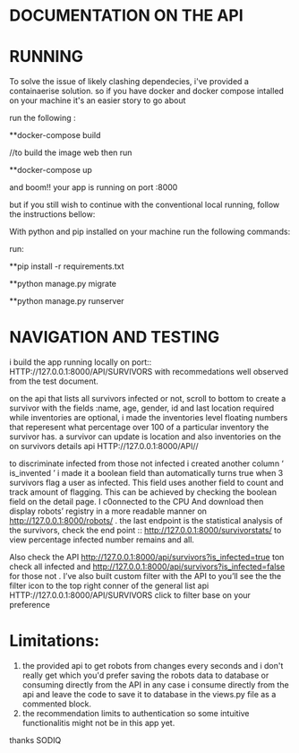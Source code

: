# DOCUMENTATION ON THE API

# RUNNING

To solve the issue of likely clashing dependecies, i've provided a containaerise solution. so if you have docker and docker compose intalled on your machine it's an easier story to go about


run the following :


**docker-compose build 

//to build the image web then run


**docker-compose up 


and boom!! your app is running on port :8000 

but if you still wish to continue with the conventional local running, follow the instructions bellow:




With python and pip installed on your machine run the following commands:


run:

**pip install -r requirements.txt

**python manage.py migrate

**python manage.py runserver

# NAVIGATION AND TESTING

i build the app running locally on port:: HTTP://127.0.0.1:8000/API/SURVIVORS   with recommedations well observed  from the test document.

on the api that lists all survivors infected or not, scroll to bottom to create a survivor with the fields :name, age, gender, id and last location required while inventories are optional, i made the inventories level floating numbers that reperesent what percentage over 100 of a particular inventory the survivor has. a survivor can update is location and also inventories on the on survivors details api  HTTP://127.0.0.1:8000/API/<USERNAME>/ 

to discriminate infected from those not infected i created another column ‘ is_invented ’ i made it a boolean field than automatically turns true when 3 survivors flag a user as infected. This field uses another field to count and track amount of flagging. This can be achieved by checking the boolean field  on the detail page. I c0onnected to the CPU And download then display robots’ registry in a more readable manner on http://127.0.0.1:8000/robots/ . the last endpoint is the statistical analysis of the survivors, check the end point  :: http://127.0.0.1:8000/survivorstats/  to view percentage infected number remains and all.

Also check the API http://127.0.0.1:8000/api/survivors?is_infected=true ton check all infected and http://127.0.0.1:8000/api/survivors?is_infected=false for those not . I’ve also built custom filter with the API to you’ll see the the filter icon to the top right conner of the general list api HTTP://127.0.0.1:8000/API/SURVIVORS click to filter base on your preference 

  
  
# Limitations:

  

1. the provided api to get robots from changes every seconds and i don't really get which you'd prefer saving the robots data to database or consuming directly from the API in any case i consume directly from the api and leave the code to save it to database in the views.py file as a commented block.
2. the recommendation limits to authentication so some intuitive functionalitis might not be in this app yet. 


thanks SODIQ
